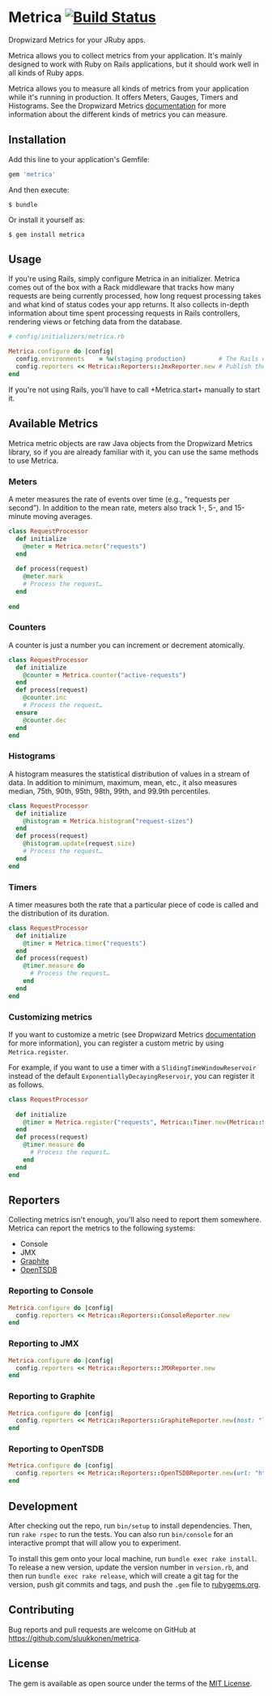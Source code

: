 # Metrica [![Build Status](https://travis-ci.org/sluukkonen/metrica.svg?branch=master)](https://travis-ci.org/sluukkonen/metrica)

Dropwizard Metrics for your JRuby apps.

Metrica allows you to collect metrics from your application. It's mainly 
designed to work with Ruby on Rails applications, but it should work
well in all kinds of Ruby apps.

Metrica allows you to measure all kinds of metrics from your application while
it's running in production. It offers Meters, Gauges, Timers and Histograms.
See the Dropwizard Metrics [documentation](https://dropwizard.github.io/metrics/3.1.0/getting-started/)
for more information about the different kinds of metrics you can measure.

## Installation

Add this line to your application's Gemfile:

```ruby
gem 'metrica'
```

And then execute:

    $ bundle

Or install it yourself as:

    $ gem install metrica

## Usage

If you're using Rails, simply configure Metrica in an initializer. Metrica
comes out of the box with a Rack middleware that tracks how many requests are 
being currently processed, how long request processing takes and what kind of 
status codes your app returns. It also collects in-depth information about time
spent processing requests in Rails controllers, rendering views or fetching 
data from the database.

```ruby
# config/initializers/metrica.rb

Metrica.configure do |config|
  config.environments    = %w(staging production)         # The Rails environments where Metrica should run.
  config.reporters << Metrica::Reporters::JmxReporter.new # Publish the metrics to JMX.
end
```

If you're not using Rails, you'll have to call +Metrica.start+ manually to start
it.

## Available Metrics

Metrica metric objects are raw Java objects from the Dropwizard Metrics library,
so if you are already familiar with it, you can use the same methods to use 
Metrica.

### Meters

A meter measures the rate of events over time (e.g., “requests per second”). 
In addition to the mean rate, meters also track 1-, 5-, and 15-minute moving 
averages.

```ruby
class RequestProcessor
  def initialize
    @meter = Metrica.meter("requests")
  end
  
  def process(request)
    @meter.mark
    # Process the request…
  end
  
end
```

### Counters

A counter is just a number you can increment or decrement atomically.

```ruby
class RequestProcessor
  def initialize
    @counter = Metrica.counter("active-requests")
  end
  def process(request)
    @counter.inc
    # Process the request…
  ensure
    @counter.dec
  end
end
```

### Histograms

A histogram measures the statistical distribution of values in a stream of data. 
In addition to minimum, maximum, mean, etc., it also measures median, 75th, 
90th, 95th, 98th, 99th, and 99.9th percentiles.

```ruby
class RequestProcessor
  def initialize
    @histogram = Metrica.histogram("request-sizes")
  end
  def process(request)
    @histogram.update(request.size)
    # Process the request…
  end
end
```

### Timers

A timer measures both the rate that a particular piece of code is called and the
distribution of its duration.

```ruby
class RequestProcessor
  def initialize
    @timer = Metrica.timer("requests")
  end
  def process(request)
    @timer.measure do 
      # Process the request…
    end
  end
end
```

### Customizing metrics

If you want to customize a metric (see Dropwizard Metrics [documentation](https://dropwizard.github.io/metrics/3.1.0/getting-started/)
for more information), you can register a custom metric by using
`Metrica.register`.

For example, if you want to use a timer with a `SlidingTimeWindowReservoir` 
instead of the default `ExponentiallyDecayingReservoir`, you can register it 
as follows.

```ruby
class RequestProcessor
   
  def initialize
    @timer = Metrica.register("requests", Metrica::Timer.new(Metrica::SlidingTimeWindowReservoir.new(5, Metrica::TimeUnit::SECONDS)
  end
  def process(request)
    @timer.measure do 
      # Process the request…
    end
  end
end
```

## Reporters

Collecting metrics isn't enough, you'll also need to report them somewhere.
Metrica can report the metrics to the following systems:

* Console
* JMX
* [Graphite](http://graphite.wikidot.com)
* [OpenTSDB](http://opentsdb.net)

### Reporting to Console

```ruby
Metrica.configure do |config|
  config.reporters << Metrica::Reporters::ConsoleReporter.new
end
```

### Reporting to JMX

```ruby
Metrica.configure do |config|
  config.reporters << Metrica::Reporters::JMXReporter.new
end
```

### Reporting to Graphite

```ruby
Metrica.configure do |config|
  config.reporters << Metrica::Reporters::GraphiteReporter.new(host: "localhost", port: 2003)
end
```

### Reporting to OpenTSDB

```ruby
Metrica.configure do |config|
  config.reporters << Metrica::Reporters::OpenTSDBReporter.new(url: "http://localhost:4242")
end
```


## Development

After checking out the repo, run `bin/setup` to install dependencies. Then, run `rake rspec` to run the tests. You can also run `bin/console` for an interactive prompt that will allow you to experiment.

To install this gem onto your local machine, run `bundle exec rake install`. To release a new version, update the version number in `version.rb`, and then run `bundle exec rake release`, which will create a git tag for the version, push git commits and tags, and push the `.gem` file to [rubygems.org](https://rubygems.org).

## Contributing

Bug reports and pull requests are welcome on GitHub at https://github.com/sluukkonen/metrica.


## License

The gem is available as open source under the terms of the [MIT License](http://opensource.org/licenses/MIT).

